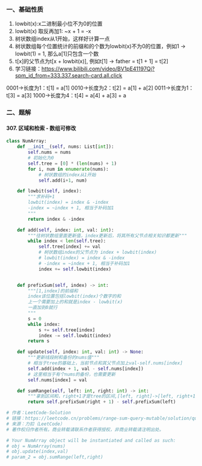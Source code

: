 ### 一、基础性质

1. lowbit(x):x二进制最小位不为0的位置
2. lowbit(x) 取反再加1: ~x + 1 = -x
3. 树状数组index从1开始，这样好计算一点
4. 树状数组每个位置统计的前缀和的个数为lowbit(x)不为0的位置，例如1 -> lowbit(1) = 1, 那么a[1]只包含一个数
5. t[x]的父节点为t[x + lowbit(x)], 例如t[1] -> father = t[1 + 1] = t[2]
6. 学习链接：https://www.bilibili.com/video/BV1pE41197Qj?spm_id_from=333.337.search-card.all.click

0001->长度为1：t[1] = a[1]
0010->长度为2：t[2] = a[1] + a[2]
0011->长度为1：t[3] = a[3]
1000->长度为4：t[4] = a[4] + a[3] + a


### 二、题解

#### 307. 区域和检索 - 数组可修改

```python
class NumArray:
    def __init__(self, nums: List[int]):
        self.nums = nums
        # 初始化为0
        self.tree = [0] * (len(nums) + 1)
        for i, num in enumerate(nums):
            # 树状数组的index从1开始
            self.add(i+1, num)

    def lowbit(self, index):
        """求补码+1
        lowbit(index) = index & -index
        -index = ~index + 1, 相当于补码加1
        """
        return index & -index

    def add(self, index: int, val: int):
        """往树状数组里面更新值，index更新后，将其所有父节点相关知识都更新"""
        while index < len(self.tree):
            self.tree[index] += val
            # 树状数组index的父节点为 index + lowbit(index)
            # lowbit(index) = index & -index
            # -index = ~index + 1, 相当于补码加1
            index += self.lowbit(index)


    def prefixSum(self, index) -> int:
        """[1,index]的前缀和
        index该位置包括lowbit(index)个数字的和
        上一个需要加上的和就是index - lowbit(x)
        一直加到0就行
        """
        s = 0
        while index:
            s += self.tree[index]
            index -= self.lowbit(index)
        return s

    def update(self, index: int, val: int) -> None:
        """更新线段树和备份的nums值"""
        # 相当于tree的基础上，当前节点和其父节点加上val-self.nums[index]
        self.add(index + 1, val - self.nums[index])
        # 这里相当于有个nums的备份，也需要更新
        self.nums[index] = val

    def sumRange(self, left: int, right: int) -> int:
        """拿到区间和，right+1才是tree的区间,[left, right]->[left, right+1]"""
        return self.prefixSum(right + 1) - self.prefixSum(left)

# 作者：LeetCode-Solution
# 链接：https://leetcode.cn/problems/range-sum-query-mutable/solution/qu-yu-he-jian-suo-shu-zu-ke-xiu-gai-by-l-76xj/
# 来源：力扣（LeetCode）
# 著作权归作者所有。商业转载请联系作者获得授权，非商业转载请注明出处。

# Your NumArray object will be instantiated and called as such:
# obj = NumArray(nums)
# obj.update(index,val)
# param_2 = obj.sumRange(left,right)

```